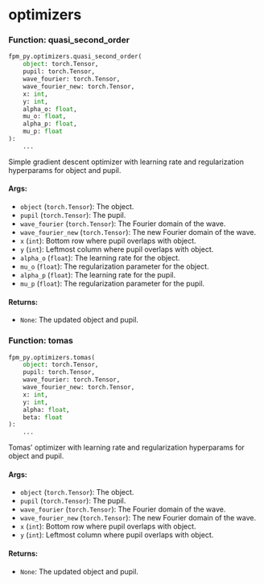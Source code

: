 # optimizers

### Function: quasi_second_order

```python
fpm_py.optimizers.quasi_second_order(
    object: torch.Tensor,
    pupil: torch.Tensor,
    wave_fourier: torch.Tensor,
    wave_fourier_new: torch.Tensor,
    x: int,
    y: int,
    alpha_o: float,
    mu_o: float,
    alpha_p: float,
    mu_p: float
):
    ...
```

Simple gradient descent optimizer with learning rate and regularization hyperparams for object and pupil.

#### Args:
- `object` (`torch.Tensor`): The object.
- `pupil` (`torch.Tensor`): The pupil.
- `wave_fourier` (`torch.Tensor`): The Fourier domain of the wave.
- `wave_fourier_new` (`torch.Tensor`): The new Fourier domain of the wave.
- `x` (`int`): Bottom row where pupil overlaps with object.
- `y` (`int`): Leftmost column where pupil overlaps with object.
- `alpha_o` (`float`): The learning rate for the object.
- `mu_o` (`float`): The regularization parameter for the object.
- `alpha_p` (`float`): The learning rate for the pupil.
- `mu_p` (`float`): The regularization parameter for the pupil.

#### Returns:
- `None`: The updated object and pupil.


### Function: tomas

```python
fpm_py.optimizers.tomas(
    object: torch.Tensor,
    pupil: torch.Tensor,
    wave_fourier: torch.Tensor,
    wave_fourier_new: torch.Tensor,
    x: int,
    y: int,
    alpha: float,
    beta: float
):
    ...
```

Tomas' optimizer with learning rate and regularization hyperparams for object and pupil.

#### Args:
- `object` (`torch.Tensor`): The object.
- `pupil` (`torch.Tensor`): The pupil.
- `wave_fourier` (`torch.Tensor`): The Fourier domain of the wave.
- `wave_fourier_new` (`torch.Tensor`): The new Fourier domain of the wave.
- `x` (`int`): Bottom row where pupil overlaps with object.
- `y` (`int`): Leftmost column where pupil overlaps with object.

#### Returns:
- `None`: The updated object and pupil.


